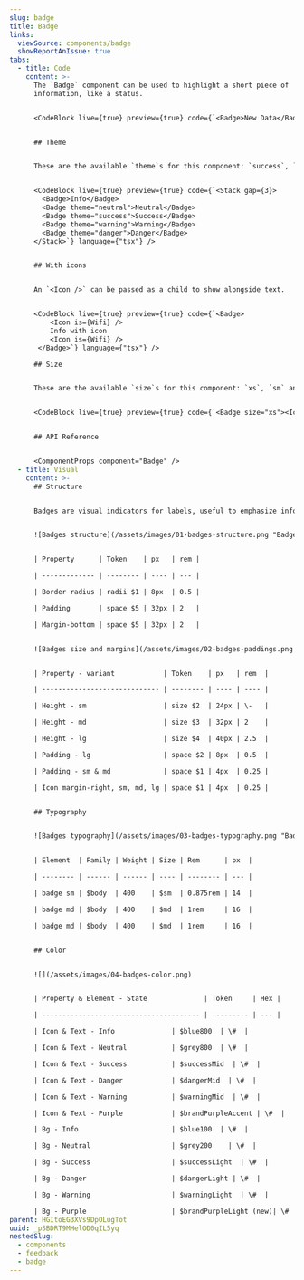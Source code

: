 ```yaml
---
slug: badge
title: Badge
links:
  viewSource: components/badge
  showReportAnIssue: true
tabs:
  - title: Code
    content: >-
      The `Badge` component can be used to highlight a short piece of
      information, like a status.


      <CodeBlock live={true} preview={true} code={`<Badge>New Data</Badge>`} language={"tsx"} />


      ## Theme


      These are the available `theme`s for this component: `success`, `warning`, `danger`, `neutral` and `info`. The default is `info`


      <CodeBlock live={true} preview={true} code={`<Stack gap={3}>
        <Badge>Info</Badge>
        <Badge theme="neutral">Neutral</Badge>
        <Badge theme="success">Success</Badge>
        <Badge theme="warning">Warning</Badge>
        <Badge theme="danger">Danger</Badge>
      </Stack>`} language={"tsx"} />


      ## With icons


      An `<Icon />` can be passed as a child to show alongside text.


      <CodeBlock live={true} preview={true} code={`<Badge>
          <Icon is={Wifi} />
          Info with icon
          <Icon is={Wifi} />
       </Badge>`} language={"tsx"} />

      ## Size


      These are the available `size`s for this component: `xs`, `sm` and `md`. The default is `sm`


      <CodeBlock live={true} preview={true} code={`<Badge size="xs"><Icon is={Wifi} />Size</Badge>`} language={"tsx"} />


      ## API Reference


      <ComponentProps component="Badge" />
  - title: Visual
    content: >-
      ## Structure


      Badges are visual indicators for labels, useful to emphasize information to the user. Works best with single word values.


      ![Badges structure](/assets/images/01-badges-structure.png "Badges structure")


      | Property      | Token    | px   | rem |

      | ------------- | -------- | ---- | --- |

      | Border radius | radii $1 | 8px  | 0.5 |

      | Padding       | space $5 | 32px | 2   |

      | Margin-bottom | space $5 | 32px | 2   |


      ![Badges size and margins](/assets/images/02-badges-paddings.png "Badges size and margins")


      | Property - variant            | Token    | px   | rem  |

      | ----------------------------- | -------- | ---- | ---- |

      | Height - sm                   | size $2  | 24px | \-   |

      | Height - md                   | size $3  | 32px | 2    |

      | Height - lg                   | size $4  | 40px | 2.5  |

      | Padding - lg                  | space $2 | 8px  | 0.5  |

      | Padding - sm & md             | space $1 | 4px  | 0.25 |

      | Icon margin-right, sm, md, lg | space $1 | 4px  | 0.25 |


      ## Typography


      ![Badges typography](/assets/images/03-badges-typography.png "Badges typography")


      | Element  | Family | Weight | Size | Rem      | px  |

      | -------- | ------ | ------ | ---- | -------- | --- |

      | badge sm | $body  | 400    | $sm  | 0.875rem | 14  |

      | badge md | $body  | 400    | $md  | 1rem     | 16  |

      | badge md | $body  | 400    | $md  | 1rem     | 16  |


      ## Color


      ![](/assets/images/04-badges-color.png)


      | Property & Element - State              | Token     | Hex |

      | --------------------------------------- | --------- | --- |

      | Icon & Text - Info              | $blue800  | \#  |

      | Icon & Text - Neutral           | $grey800  | \#  |

      | Icon & Text - Success           | $successMid  | \#  |

      | Icon & Text - Danger            | $dangerMid  | \#  |

      | Icon & Text - Warning           | $warningMid  | \#  |

      | Icon & Text - Purple            | $brandPurpleAccent | \#  |

      | Bg - Info                       | $blue100  | \#  |

      | Bg - Neutral                    | $grey200    | \#  |

      | Bg - Success                    | $successLight  | \#  |

      | Bg - Danger                     | $dangerLight | \#  |

      | Bg - Warning                    | $warningLight  | \#  |

      | Bg - Purple                     | $brandPurpleLight (new)| \#  |
parent: HGItoEG3XVs9DpOLugTot
uuid: _pSBDRT9MHelOD0qIL5yq
nestedSlug:
  - components
  - feedback
  - badge
---
```

